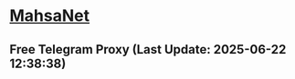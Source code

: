 
# [MahsaNet](https://t.me/mahsa_net)
## Free Telegram Proxy (Last Update: 2025-06-22 12:38:38)

    
